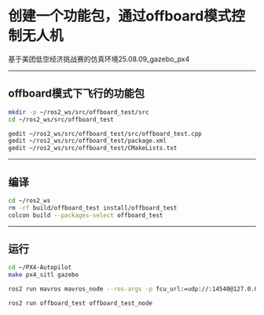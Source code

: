 # 创建一个功能包，通过offboard模式控制无人机
基于美团低空经济挑战赛的仿真环境25.08.09_gazebo_px4  


---

## offboard模式下飞行的功能包

```bash
mkdir -p ~/ros2_ws/src/offboard_test/src
cd ~/ros2_ws/src/offboard_test
```

```bash
gedit ~/ros2_ws/src/offboard_test/src/offboard_test.cpp
gedit ~/ros2_ws/src/offboard_test/package.xml
gedit ~/ros2_ws/src/offboard_test/CMakeLists.txt
```

---

## 编译

```bash
cd ~/ros2_ws
rm -rf build/offboard_test install/offboard_test
colcon build --packages-select offboard_test
```

---

## 运行

```bash
cd ~/PX4-Autopilot
make px4_sitl gazebo
```

```bash
ros2 run mavros mavros_node --ros-args -p fcu_url:=udp://:14540@127.0.0.1:14557
```

```bash
ros2 run offboard_test offboard_test_node
```
```